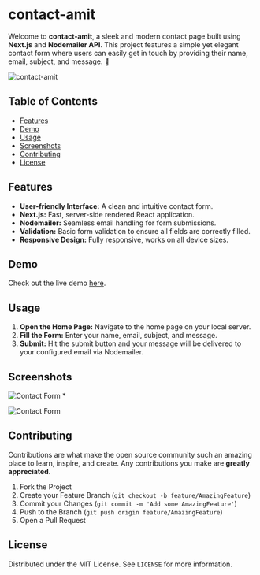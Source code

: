 # contact-amit

Welcome to **contact-amit**, a sleek and modern contact page built using **Next.js** and **Nodemailer API**. This project features a simple yet elegant contact form where users can easily get in touch by providing their name, email, subject, and message. 🚀

![contact-amit](https://i.ibb.co/cYBgT30/image.png) *<!-- Placeholder for the main screenshot of your website -->*

## Table of Contents
- [Features](#features)
- [Demo](#demo)
- [Usage](#usage)
- [Screenshots](#screenshots)
- [Contributing](#contributing)
- [License](#license)

## Features

- **User-friendly Interface:** A clean and intuitive contact form.
- **Next.js:** Fast, server-side rendered React application.
- **Nodemailer:** Seamless email handling for form submissions.
- **Validation:** Basic form validation to ensure all fields are correctly filled.
- **Responsive Design:** Fully responsive, works on all device sizes.

## Demo

Check out the live demo [here](contact-amit.vercel.app).

## Usage

1. **Open the Home Page:** Navigate to the home page on your local server.
2. **Fill the Form:** Enter your name, email, subject, and message.
3. **Submit:** Hit the submit button and your message will be delivered to your configured email via Nodemailer.

## Screenshots

![Contact Form](https://i.ibb.co/zhvRdTz/image.png) *<!-- Placeholder for a screenshot of the contact form -->

![Contact Form](https://i.ibb.co/Fm1707B/image.png) *<!-- Placeholder for a screenshot of the contact form -->*

## Contributing

Contributions are what make the open source community such an amazing place to learn, inspire, and create. Any contributions you make are **greatly appreciated**.

1. Fork the Project
2. Create your Feature Branch (`git checkout -b feature/AmazingFeature`)
3. Commit your Changes (`git commit -m 'Add some AmazingFeature'`)
4. Push to the Branch (`git push origin feature/AmazingFeature`)
5. Open a Pull Request

## License

Distributed under the MIT License. See `LICENSE` for more information.
